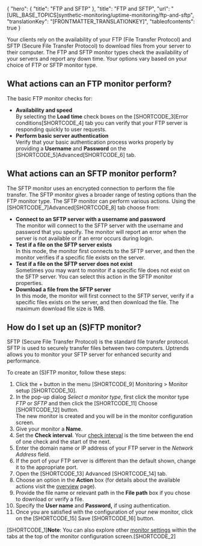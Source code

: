 {
  "hero": {
    "title": "FTP and SFTP"
  },
  "title": "FTP and SFTP",
  "url": "[URL_BASE_TOPICS]synthetic-monitoring/uptime-monitoring/ftp-and-sftp",
  "translationKey": "[FRONTMATTER_TRANSLATIONKEY]",
  "tableofcontents": true
}

Your clients rely on the availability of your FTP (File Transfer Protocol) and SFTP (Secure File Transfer Protocol) to download files from your server to their computer. The FTP and SFTP monitor types check the availability of your servers and report any down time. Your options vary based on your choice of FTP or SFTP monitor type.

## What actions can an FTP monitor perform?

The basic FTP monitor checks for:

-   **Availability and speed**  
    By selecting the **Load time** check boxes on the [SHORTCODE_3]Error conditions[SHORTCODE_4] tab you can verify that your FTP server is responding quickly to user requests.
-   **Perform basic server authentication**  
    Verify that your basic authentication process works properly by providing a **Username** and **Password** on the [SHORTCODE_5]Advanced[SHORTCODE_6] tab.

## What actions can an SFTP monitor perform?

The SFTP monitor uses an encrypted connection to perform the file transfer. The SFTP monitor gives a broader range of testing options than the FTP monitor type. The SFTP monitor can perform various actions. Using the [SHORTCODE_7]Advanced[SHORTCODE_8] tab choose from:

-   **Connect to an SFTP server with a username and password**  
    The monitor will connect to the SFTP server with the username and password that you specify. The monitor will report an error when the server is not available or if an error occurs during login.
-   **Test if a file on the SFTP server exists**  
    In this mode, the monitor first connects to the SFTP server, and then the monitor verifies if a specific file exists on the server.
-   **Test if a file on the SFTP server does not exist**  
    Sometimes you may want to monitor if a specific file does not exist on the SFTP server. You can select this action in the SFTP monitor properties.
-   **Download a file from the SFTP server**  
    In this mode, the monitor will first connect to the SFTP server, verify if a specific files exists on the server, and then download the file. The maximum download file size is 1MB.

## How do I set up an (S)FTP monitor?

SFTP (Secure File Transfer Protocol) is the standard file transfer protocol. SFTP is used to securely transfer files between two computers. Uptrends allows you to monitor your SFTP server for enhanced security and performance.

To create an (S)FTP monitor, follow these steps:

1. Click the + button in the menu [SHORTCODE_9] Monitoring > Monitor setup [SHORTCODE_10]. 
2. In the pop-up dialog *Select a monitor type*, first click the monitor type *FTP* or *SFTP* and then click the [SHORTCODE_11] Choose [SHORTCODE_12] button.  
   The new monitor is created and you will be in the monitor configuration screen. 
3. Give your monitor a **Name**.  
4. Set the **Check interval**. Your [check interval]([LINK_URL_1]) is the time between the end of one check and the start of the next.
5. Enter the domain name or IP address of your FTP server in the *Network Address* field.  
6. If the port of your FTP server is different than the default shown, change it to the appropriate port. 
7. Open the [SHORTCODE_13] Advanced [SHORTCODE_14] tab.
8. Choose an option in the **Action** box (for details about the available actions visit the [overview]([LINK_URL_2]) page).
9. Provide the file name or relevant path in the **File path** box if you chose to download or verify a file.
10. Specify the **User name** and **Password,** if using authentication.
11. Once you are satisfied with the configuration of your new monitor, click on the [SHORTCODE_15] Save [SHORTCODE_16] button. 
      
[SHORTCODE_1]**Note**: You can also explore other [monitor settings]([LINK_URL_3]) within the tabs at the top of the monitor configuration screen.[SHORTCODE_2]
